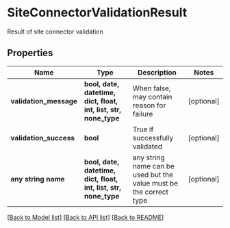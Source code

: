 # SiteConnectorValidationResult

Result of site connector validation

## Properties
Name | Type | Description | Notes
------------ | ------------- | ------------- | -------------
**validation_message** | **bool, date, datetime, dict, float, int, list, str, none_type** | When false, may contain reason for failure | [optional] 
**validation_success** | **bool** | True if successfully validated | [optional] 
**any string name** | **bool, date, datetime, dict, float, int, list, str, none_type** | any string name can be used but the value must be the correct type | [optional]

[[Back to Model list]](../README.md#documentation-for-models) [[Back to API list]](../README.md#documentation-for-api-endpoints) [[Back to README]](../README.md)


